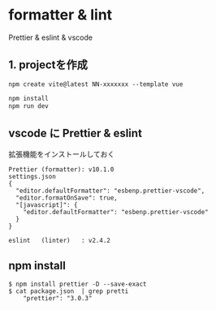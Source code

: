 # formatter & lint

Prettier & eslint & vscode

## 1. projectを作成

```
npm create vite@latest NN-xxxxxxx --template vue
```

```bash
npm install
npm run dev
```

## vscode に Prettier & eslint

拡張機能をインストールしておく

```
Prettier (formatter): v10.1.0
settings.json
{
  "editor.defaultFormatter": "esbenp.prettier-vscode",
  "editor.formatOnSave": true,
  "[javascript]": {
    "editor.defaultFormatter": "esbenp.prettier-vscode"
  }
}
```

```
eslint   (linter)   : v2.4.2
```

## npm install

```
$ npm install prettier -D --save-exact
$ cat package.json  | grep pretti
    "prettier": "3.0.3"
```
